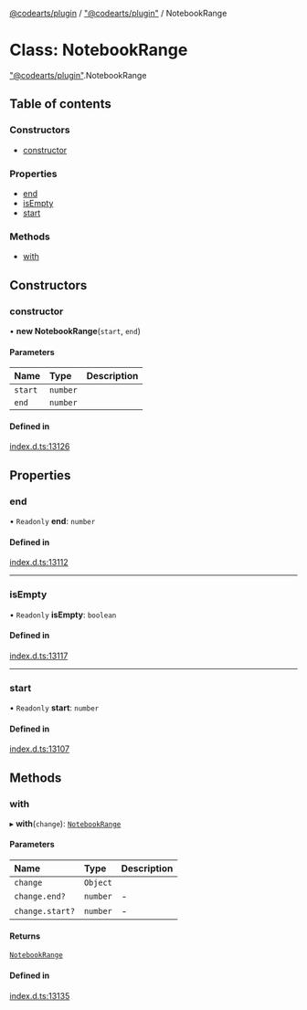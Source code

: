 [@codearts/plugin](../README.md) / ["@codearts/plugin"](../modules/_codearts_plugin_.md) / NotebookRange

# Class: NotebookRange

["@codearts/plugin"](../modules/_codearts_plugin_.md).NotebookRange

## Table of contents

### Constructors

- [constructor](codearts_plugin_.NotebookRange.md#constructor)

### Properties

- [end](codearts_plugin_.NotebookRange.md#end)
- [isEmpty](codearts_plugin_.NotebookRange.md#isempty)
- [start](codearts_plugin_.NotebookRange.md#start)

### Methods

- [with](codearts_plugin_.NotebookRange.md#with)

## Constructors

### constructor

• **new NotebookRange**(`start`, `end`)

#### Parameters

| Name | Type | Description |
| :------ | :------ | :------ |
| `start` | `number` |  |
| `end` | `number` |  |

#### Defined in

[index.d.ts:13126](https://github.com/huaweicloud/cloudide-plugin-api/blob/d4de966/index.d.ts#L13126)

## Properties

### end

• `Readonly` **end**: `number`

#### Defined in

[index.d.ts:13112](https://github.com/huaweicloud/cloudide-plugin-api/blob/d4de966/index.d.ts#L13112)

___

### isEmpty

• `Readonly` **isEmpty**: `boolean`

#### Defined in

[index.d.ts:13117](https://github.com/huaweicloud/cloudide-plugin-api/blob/d4de966/index.d.ts#L13117)

___

### start

• `Readonly` **start**: `number`

#### Defined in

[index.d.ts:13107](https://github.com/huaweicloud/cloudide-plugin-api/blob/d4de966/index.d.ts#L13107)

## Methods

### with

▸ **with**(`change`): [`NotebookRange`](codearts_plugin_.NotebookRange.md)

#### Parameters

| Name | Type | Description |
| :------ | :------ | :------ |
| `change` | `Object` |  |
| `change.end?` | `number` | - |
| `change.start?` | `number` | - |

#### Returns

[`NotebookRange`](codearts_plugin_.NotebookRange.md)

#### Defined in

[index.d.ts:13135](https://github.com/huaweicloud/cloudide-plugin-api/blob/d4de966/index.d.ts#L13135)
